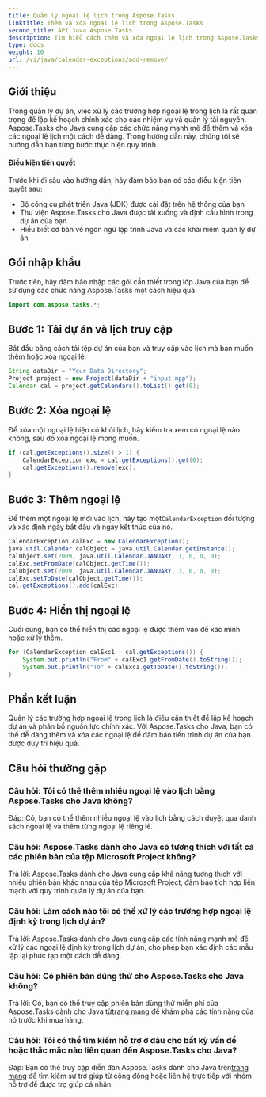 ```yaml
---
title: Quản lý ngoại lệ lịch trong Aspose.Tasks
linktitle: Thêm và xóa ngoại lệ lịch trong Aspose.Tasks
second_title: API Java Aspose.Tasks
description: Tìm hiểu cách thêm và xóa ngoại lệ lịch trong Aspose.Tasks cho Java một cách hiệu quả. Tăng cường quy trình quản lý dự án một cách dễ dàng.
type: docs
weight: 10
url: /vi/java/calendar-exceptions/add-remove/
---
```


## Giới thiệu
Trong quản lý dự án, việc xử lý các trường hợp ngoại lệ trong lịch là rất quan trọng để lập kế hoạch chính xác cho các nhiệm vụ và quản lý tài nguyên. Aspose.Tasks cho Java cung cấp các chức năng mạnh mẽ để thêm và xóa các ngoại lệ lịch một cách dễ dàng. Trong hướng dẫn này, chúng tôi sẽ hướng dẫn bạn từng bước thực hiện quy trình.
#### Điều kiện tiên quyết
Trước khi đi sâu vào hướng dẫn, hãy đảm bảo bạn có các điều kiện tiên quyết sau:
- Bộ công cụ phát triển Java (JDK) được cài đặt trên hệ thống của bạn
- Thư viện Aspose.Tasks cho Java được tải xuống và định cấu hình trong dự án của bạn
- Hiểu biết cơ bản về ngôn ngữ lập trình Java và các khái niệm quản lý dự án

## Gói nhập khẩu
Trước tiên, hãy đảm bảo nhập các gói cần thiết trong lớp Java của bạn để sử dụng các chức năng Aspose.Tasks một cách hiệu quả.
```java
import com.aspose.tasks.*;
```
## Bước 1: Tải dự án và lịch truy cập
Bắt đầu bằng cách tải tệp dự án của bạn và truy cập vào lịch mà bạn muốn thêm hoặc xóa ngoại lệ.
```java
String dataDir = "Your Data Directory";
Project project = new Project(dataDir + "input.mpp");
Calendar cal = project.getCalendars().toList().get(0);
```
## Bước 2: Xóa ngoại lệ
Để xóa một ngoại lệ hiện có khỏi lịch, hãy kiểm tra xem có ngoại lệ nào không, sau đó xóa ngoại lệ mong muốn.
```java
if (cal.getExceptions().size() > 1) {
    CalendarException exc = cal.getExceptions().get(0);
    cal.getExceptions().remove(exc);
}
```
## Bước 3: Thêm ngoại lệ
 Để thêm một ngoại lệ mới vào lịch, hãy tạo một`CalendarException` đối tượng và xác định ngày bắt đầu và ngày kết thúc của nó.
```java
CalendarException calExc = new CalendarException();
java.util.Calendar calObject = java.util.Calendar.getInstance();
calObject.set(2009, java.util.Calendar.JANUARY, 1, 0, 0, 0);
calExc.setFromDate(calObject.getTime());
calObject.set(2009, java.util.Calendar.JANUARY, 3, 0, 0, 0);
calExc.setToDate(calObject.getTime());
cal.getExceptions().add(calExc);
```
## Bước 4: Hiển thị ngoại lệ
Cuối cùng, bạn có thể hiển thị các ngoại lệ được thêm vào để xác minh hoặc xử lý thêm.
```java
for (CalendarException calExc1 : cal.getExceptions()) {
    System.out.println("From" + calExc1.getFromDate().toString());
    System.out.println("To" + calExc1.getToDate().toString());
}
```

## Phần kết luận
Quản lý các trường hợp ngoại lệ trong lịch là điều cần thiết để lập kế hoạch dự án và phân bổ nguồn lực chính xác. Với Aspose.Tasks cho Java, bạn có thể dễ dàng thêm và xóa các ngoại lệ để đảm bảo tiến trình dự án của bạn được duy trì hiệu quả.

## Câu hỏi thường gặp
### Câu hỏi: Tôi có thể thêm nhiều ngoại lệ vào lịch bằng Aspose.Tasks cho Java không?

Đáp: Có, bạn có thể thêm nhiều ngoại lệ vào lịch bằng cách duyệt qua danh sách ngoại lệ và thêm từng ngoại lệ riêng lẻ.

### Câu hỏi: Aspose.Tasks dành cho Java có tương thích với tất cả các phiên bản của tệp Microsoft Project không?

Trả lời: Aspose.Tasks dành cho Java cung cấp khả năng tương thích với nhiều phiên bản khác nhau của tệp Microsoft Project, đảm bảo tích hợp liền mạch với quy trình quản lý dự án của bạn.

### Câu hỏi: Làm cách nào tôi có thể xử lý các trường hợp ngoại lệ định kỳ trong lịch dự án?

Trả lời: Aspose.Tasks dành cho Java cung cấp các tính năng mạnh mẽ để xử lý các ngoại lệ định kỳ trong lịch dự án, cho phép bạn xác định các mẫu lặp lại phức tạp một cách dễ dàng.

### Câu hỏi: Có phiên bản dùng thử cho Aspose.Tasks cho Java không?

 Trả lời: Có, bạn có thể truy cập phiên bản dùng thử miễn phí của Aspose.Tasks dành cho Java từ[trang mạng](https://releases.aspose.com/) để khám phá các tính năng của nó trước khi mua hàng.

### Câu hỏi: Tôi có thể tìm kiếm hỗ trợ ở đâu cho bất kỳ vấn đề hoặc thắc mắc nào liên quan đến Aspose.Tasks cho Java?

 Đáp: Bạn có thể truy cập diễn đàn Aspose.Tasks dành cho Java trên[trang mạng](https://reference.aspose.com/tasks/java/) để tìm kiếm sự trợ giúp từ cộng đồng hoặc liên hệ trực tiếp với nhóm hỗ trợ để được trợ giúp cá nhân.
